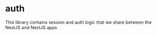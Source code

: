 # auth

This library contains session and auth logic that we share between the NextJS and NextJS apps
